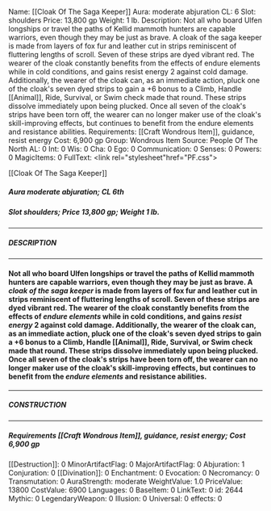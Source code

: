 Name: [[Cloak Of The Saga Keeper]]
Aura: moderate abjuration
CL: 6
Slot: shoulders
Price: 13,800 gp
Weight: 1 lb.
Description: Not all who board Ulfen longships or travel the paths of Kellid mammoth hunters are capable warriors, even though they may be just as brave. A cloak of the saga keeper is made from layers of fox fur and leather cut in strips reminiscent of fluttering lengths of scroll. Seven of these strips are dyed vibrant red. The wearer of the cloak constantly benefits from the effects of endure elements while in cold conditions, and gains resist energy 2 against cold damage. Additionally, the wearer of the cloak can, as an immediate action, pluck one of the cloak's seven dyed strips to gain a +6 bonus to a Climb, Handle [[Animal]], Ride, Survival, or Swim check made that round. These strips dissolve immediately upon being plucked. Once all seven of the cloak's strips have been torn off, the wearer can no longer maker use of the cloak's skill-improving effects, but continues to benefit from the endure elements and resistance abilities.
Requirements: [[Craft Wondrous Item]], guidance, resist energy
Cost: 6,900 gp
Group: Wondrous Item
Source: People Of The North
AL: 0
Int: 0
Wis: 0
Cha: 0
Ego: 0
Communication: 0
Senses: 0
Powers: 0
MagicItems: 0
FullText: <link rel="stylesheet"href="PF.css"><div class="heading"><p class="alignleft">[[Cloak Of The Saga Keeper]]</p><div style="clear: both;"></div></div><div><h5><b>Aura </b>moderate abjuration; <b>CL </b>6th</h5><h5><b>Slot </b>shoulders; <b>Price </b>13,800 gp; <b>Weight </b>1 lb.</h5></div><hr/><div><h5><b>DESCRIPTION</b></h5></div><hr/><div><h4><p>Not all who board Ulfen longships or travel the paths of Kellid mammoth hunters are capable warriors, even though they may be just as brave. A <i>cloak of the saga keeper</i> is made from layers of fox fur and leather cut in strips reminiscent of fluttering lengths of scroll. Seven of these strips are dyed vibrant red. The wearer of the cloak constantly benefits from the effects of <i>endure elements</i> while in cold conditions, and gains <i>resist energy</i> 2 against cold damage. Additionally, the wearer of the cloak can, as an immediate action, pluck one of the cloak's seven dyed strips to gain a +6 bonus to a Climb, Handle [[Animal]], Ride, Survival, or Swim check made that round. These strips dissolve immediately upon being plucked. Once all seven of the cloak's strips have been torn off, the wearer can no longer maker use of the cloak's skill-improving effects, but continues to benefit from the <i>endure elements</i> and resistance abilities.</p></h4></div><hr/><div><h5><b>CONSTRUCTION</b></h5></div><hr/><div><h5><b>Requirements </b>[[Craft Wondrous Item]], <i>guidance</i>, <i>resist energy</i>; <b>Cost </b>6,900 gp</h5></div>
[[Destruction]]: 0
MinorArtifactFlag: 0
MajorArtifactFlag: 0
Abjuration: 1
Conjuration: 0
[[Divination]]: 0
Enchantment: 0
Evocation: 0
Necromancy: 0
Transmutation: 0
AuraStrength: moderate
WeightValue: 1.0
PriceValue: 13800
CostValue: 6900
Languages: 0
BaseItem: 0
LinkText: 0
id: 2644
Mythic: 0
LegendaryWeapon: 0
Illusion: 0
Universal: 0
effects: 0
